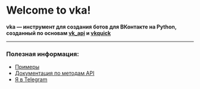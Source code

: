 #  Welcome to vka!

__vka — инструмент для создания ботов для ВКонтакте на Python, созданный по основам [vk_api](https://github.com/python273/vk_api) и [vkquick](https://github.com/deknowny/vkquick)__


***

### Полезная информация: 
* [Примеры](https://github.com/MrCreEper002/vka/tree/master/examples)
* [Документация по методам API](https://vk.com/dev/methods)
* [Я в Telegram](https://t.me/bio_major4ik)



